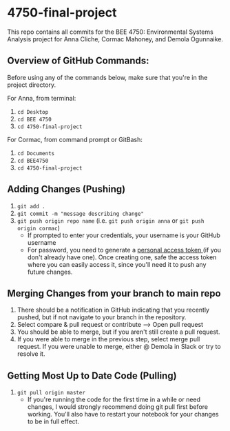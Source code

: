 # 4750-final-project
This repo contains all commits for the BEE 4750: Environmental Systems Analysis project for Anna Cliche, Cormac Mahoney, and Demola Ogunnaike.  

## Overview of GitHub Commands: 
Before using any of the commands below, make sure that you're in the project directory. 

For Anna, from terminal: 
1. `cd Desktop` 
2. `cd BEE 4750` 
3. `cd 4750-final-project` 

For Cormac, from command prompt or GitBash: 
1. `cd Documents` 
2. `cd BEE4750` 
3. `cd 4750-final-project` 

## Adding Changes (Pushing)
1. `git add .`
2. `git commit -m "message describing change"`
3.  `git push origin repo name` (i.e. `git push origin anna` or `git push origin cormac`)  
    - If prompted to enter your credentials, your username is your GitHub username 
    - For password, you need to generate a <a href = "https://docs.github.com/en/authentication/keeping-your-account-and-data-secure/creating-a-personal-access-token"> personal access token </a> (if you don't already have one). Once creating one, safe the access token where you can easily access it, since you'll need it to push any future changes. 

## Merging Changes from your branch to main repo
1. There should be a notification in GitHub indicating that you recently pushed, but if not navigate to your branch in the repository. 
2. Select compare & pull request or contribute --> Open pull request 
3. You should be able to merge, but if you aren't still create a pull request. 
4. If you were able to merge in the previous step, select merge pull request. If you were unable to merge, either @ Demola in Slack or try to resolve it. 

## Getting Most Up to Date Code (Pulling)
1. `git pull origin master`
    - If you're running the code for the first time in a while or need changes, I would strongly recommend doing git pull first before working. You'll also have to restart your notebook for your changes to be in full effect.
